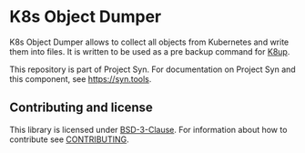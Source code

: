# K8s Object Dumper

K8s Object Dumper allows to collect all objects from Kubernetes and write them into files.
It is written to be used as a pre backup command for [K8up](https://k8up.io).

This repository is part of Project Syn.
For documentation on Project Syn and this component, see https://syn.tools.

## Contributing and license

This library is licensed under [BSD-3-Clause](LICENSE).
For information about how to contribute see [CONTRIBUTING](CONTRIBUTING.md).
